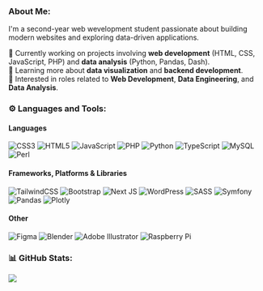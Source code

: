 ### About Me:
I'm a second-year web wevelopment student passionate about building modern websites and exploring data-driven applications.

🔭 Currently working on projects involving **web development** (HTML, CSS, JavaScript, PHP) and **data analysis** (Python, Pandas, Dash).  
🌱 Learning more about **data visualization** and **backend development**.  
🎯 Interested in roles related to **Web Development**, **Data Engineering**, and **Data Analysis**.  

### ⚙️ Languages and Tools:
#### Languages
![CSS3](https://img.shields.io/badge/css3-%231572B6.svg?style=flat-square&logo=css3&logoColor=white) ![HTML5](https://img.shields.io/badge/html5-%23E34F26.svg?style=flat-square&logo=html5&logoColor=white) ![JavaScript](https://img.shields.io/badge/javascript-%23323330.svg?style=flat-square&logo=javascript&logoColor=%23F7DF1E) ![PHP](https://img.shields.io/badge/php-%23777BB4.svg?style=flat-square&logo=php&logoColor=white) ![Python](https://img.shields.io/badge/python-3670A0?style=flat-square&logo=python&logoColor=ffdd54) ![TypeScript](https://img.shields.io/badge/typescript-%23007ACC.svg?style=flat-square&logo=typescript&logoColor=white)  ![MySQL](https://img.shields.io/badge/mysql-4479A1.svg?style=flat-square&logo=mysql&logoColor=white)  ![Perl](https://img.shields.io/badge/perl-%2339457E.svg?style=flat-square&logo=perl&logoColor=white)

#### Frameworks, Platforms & Libraries
![TailwindCSS](https://img.shields.io/badge/tailwindcss-%2338B2AC.svg?style=flat-square&logo=tailwind-css&logoColor=white) ![Bootstrap](https://img.shields.io/badge/bootstrap-%238511FA.svg?style=flat-square&logo=bootstrap&logoColor=white) ![Next JS](https://img.shields.io/badge/Next-black?style=flat-square&logo=next.js&logoColor=white)  ![WordPress](https://img.shields.io/badge/WordPress-%23117AC9.svg?style=flat-square&logo=WordPress&logoColor=white) ![SASS](https://img.shields.io/badge/SASS-hotpink.svg?style=flat-square&logo=SASS&logoColor=white) ![Symfony](https://img.shields.io/badge/symfony-%23000000.svg?style=flat-square&logo=symfony&logoColor=white) ![Pandas](https://img.shields.io/badge/pandas-%23150458.svg?style=flat-square&logo=pandas&logoColor=white) ![Plotly](https://img.shields.io/badge/Plotly-%233F4F75.svg?style=flat-square&logo=plotly&logoColor=white)

#### Other
![Figma](https://img.shields.io/badge/figma-%23F24E1E.svg?style=flat-square&logo=figma&logoColor=white) ![Blender](https://img.shields.io/badge/blender-%23F5792A.svg?style=flat-square&logo=blender&logoColor=white) ![Adobe Illustrator](https://img.shields.io/badge/adobe%20illustrator-%23FF9A00.svg?style=flat-square&logo=adobe%20illustrator&logoColor=white) ![Raspberry Pi](https://img.shields.io/badge/-Raspberry_Pi-C51A4A?style=flat-square&logo=Raspberry-Pi)

### 📊 GitHub Stats:
![](https://github-readme-stats.vercel.app/api/top-langs/?username=kinsey-w&theme=dark&hide_border=false&include_all_commits=true&count_private=true&layout=compact)

